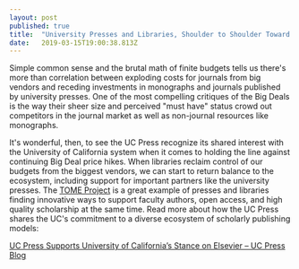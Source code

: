 ```yaml
---
layout: post 
published: true
title:  "University Presses and Libraries, Shoulder to Shoulder Toward a Better Future" 
date:   2019-03-15T19:00:38.813Z 
---
```


Simple common sense and the brutal math of finite budgets tells us there's more than correlation between exploding costs for journals from big vendors and receding investments in monographs and journals published by university presses. One of the most compelling critiques of the Big Deals is the way their sheer size and perceived "must have" status crowd out competitors in the journal market as well as non-journal resources like monographs.   

It's wonderful, then, to see the UC Press recognize its shared interest with the University of California system when it comes to holding the line against continuing Big Deal price hikes. When libraries reclaim control of our budgets from the biggest vendors, we can start to return balance to the ecosystem, including support for important partners like the university presses. The [TOME Project](https://www.arl.org/focus-areas/scholarly-communication/toward-an-open-monograph-ecosystem) is a great example of presses and libraries finding innovative ways to support faculty authors, open access, and high quality scholarship at the same time. Read more about how the UC Press shares the UC's commitment to a diverse ecosystem of scholarly publishing models:

[UC Press Supports University of California’s Stance on Elsevier – UC Press Blog](https://www.ucpress.edu/blog/42028/uc-press-supports-university-of-californias-stance-on-elsevier/)